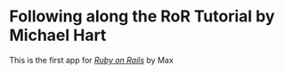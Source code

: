 # Following along the RoR Tutorial by Michael Hart

This is the first app for  [*Ruby on Rails*](http://google.com) by Max